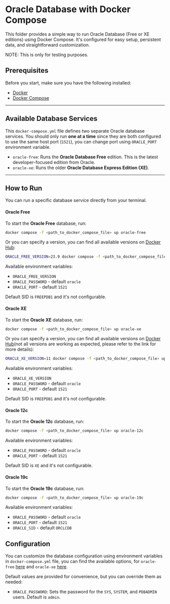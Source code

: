 # Oracle Database with Docker Compose

This folder provides a simple way to run Oracle Database (Free or XE editions) using Docker Compose. It's configured for easy setup, persistent data, and straightforward customization.

NOTE: This is only for testing purposes.

## Prerequisites

Before you start, make sure you have the following installed:
* [Docker](https://docs.docker.com/get-docker/)
* [Docker Compose](https://docs.docker.com/compose/install/)

---

## Available Database Services

This `docker-compose.yml` file defines two separate Oracle database services. You should only run **one at a time** since they are both configured to use the same host port (`1521`), you can change port using `ORACLE_PORT` environment variable.

* `oracle-free`: Runs the **Oracle Database Free** edition. This is the latest developer-focused edition from Oracle.
* `oracle-xe`: Runs the older **Oracle Database Express Edition (XE)**.

---

## How to Run

You can run a specific database service directly from your terminal.

#### Oracle Free

To start the **Oracle Free** database, run:
```bash
docker compose -f <path_to_docker_compose_file> up oracle-free
```

Or you can specify a version, you can find all available versions on [Docker Hub](https://hub.docker.com/r/gvenzl/oracle-free):
```bash
ORACLE_FREE_VERSION=23.9 docker compose -f <path_to_docker_compose_file> up oracle-free
```

Available environment variables:
- `ORACLE_FREE_VERSION`
- `ORACLE_PASSWORD` - default `oracle`
- `ORACLE_PORT` - default `1521`

Default SID is `FREEPDB1` and it's not configurable.

#### Oracle XE

To start the **Oracle XE** database, run:
```bash
docker compose -f <path_to_docker_compose_file> up oracle-xe
```

Or you can specify a version, you can find all available versions on [Docker Hub](https://hub.docker.com/r/gvenzl/oracle-xe)(not all versions are working as expected, please refer to the link for more details):
```bash
ORACLE_XE_VERSION=11 docker compose -f <path_to_docker_compose_file> up oracle-xe
```

Available environment variables:
- `ORACLE_XE_VERSION`
- `ORACLE_PASSWORD` - default `oracle`
- `ORACLE_PORT` - default `1521`

Default SID is `FREEPDB1` and it's not configurable.

#### Oracle 12c

To start the **Oracle 12c** database, run:
```bash
docker compose -f <path_to_docker_compose_file> up oracle-12c
```

Available environment variables:
- `ORACLE_PASSWORD` - default `oracle`
- `ORACLE_PORT` - default `1521`

Default SID is `XE` and it's not configurable.

#### Oracle 19c

To start the **Oracle 19c** database, run:
```bash
docker compose -f <path_to_docker_compose_file> up oracle-19c
```

Available environment variables:
- `ORACLE_PASSWORD` - default `oracle`
- `ORACLE_PORT` - default `1521`
- `ORACLE_SID` - default `ORCLCDB`

## Configuration

You can customize the database configuration using environment variables in `docker-compose.yml` file, 
you can find the available options, for `oracle-free` [here](https://hub.docker.com/r/gvenzl/oracle-free#environment-variables)
and `oracle-xe` [here](https://hub.docker.com/r/gvenzl/oracle-xe#environment-variables).

Default values are provided for convenience, but you can override them as needed:
* `ORACLE_PASSWORD`: Sets the password for the `SYS`, `SYSTEM`, and `PDBADMIN` users. Default is `admin`.
